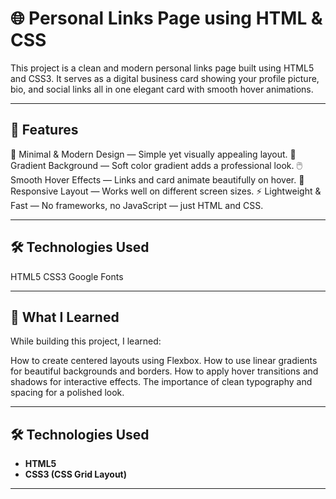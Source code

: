 # 🌐 Personal Links Page using HTML & CSS

This project is a clean and modern personal links page built using HTML5 and CSS3.
It serves as a digital business card showing your profile picture, bio, and social links all in one elegant card with smooth hover animations.

---

## 🚀 Features

💎 Minimal & Modern Design — Simple yet visually appealing layout.
🌈 Gradient Background — Soft color gradient adds a professional look.
🖱️ Smooth Hover Effects — Links and card animate beautifully on hover.
📱 Responsive Layout — Works well on different screen sizes.
⚡ Lightweight & Fast — No frameworks, no JavaScript — just HTML and CSS.

---

## 🛠️ Technologies Used
HTML5
CSS3
Google Fonts 

---

## 🧠 What I Learned

While building this project, I learned:

How to create centered layouts using Flexbox.
How to use linear gradients for beautiful backgrounds and borders.
How to apply hover transitions and shadows for interactive effects.
The importance of clean typography and spacing for a polished look.

---

## 🛠️ Technologies Used

- **HTML5**  
- **CSS3 (CSS Grid Layout)**  

---
